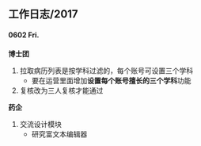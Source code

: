## 工作日志/2017

#### 0602 Fri.

**博士团**
1. 拉取病历列表是按学科过滤的，每个账号可设置三个学科
    * 要在运营里面增加**设置每个账号擅长的三个学科**功能
2. 复核改为三人复核才能通过

**药企**
1. 交流设计模块
    * 研究富文本编辑器



